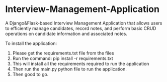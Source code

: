 # Interview-Management-Application
A Django&Flask-based Interview Management Application that allows users to efficiently manage candidates, record notes, and perform basic CRUD operations on candidate information and associated notes.

To install the application:

1. Please get the requirements.txt file from the files
2. Run the command: pip install -r requirements.txt
3. This will install all the requirements required to run the application
4. Then run the main.py python file to run the application.
5. Then good to go.
